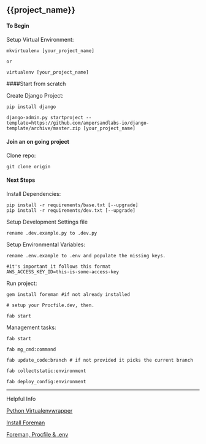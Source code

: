 {{project_name}}
-----------------------

#### To Begin

Setup Virtual Environment:

    mkvirtualenv [your_project_name]
    
    or 
    
    virtualenv [your_project_name]

####Start from scratch

Create Django Project:

    pip install django

    django-admin.py startproject --template=https://github.com/ampersandlabs-io/django-template/archive/master.zip [your_project_name]

#### Join an on going project

Clone repo:

    git clone origin
     
     
#### Next Steps

Install Dependencies:

    pip install -r requirements/base.txt [--upgrade]
    pip install -r requirements/dev.txt [--upgrade]

Setup Development Settings file
    
    rename .dev.example.py to .dev.py

Setup Environmental Variables:

    rename .env.example to .env and populate the missing keys.
    
    #it's important it follows this format
    AWS_ACCESS_KEY_ID=this-is-some-access-key
    

Run project:

    gem install foreman #if not already installed
    
    # setup your Procfile.dev, then. 
        
    fab start
    

Management tasks:

    fab start
    
    fab mg_cmd:command
    
    fab update_code:branch # if not provided it picks the current branch
    
    fab collectstatic:environment
    
    fab deploy_config:environment
    
--------
Helpful Info

[Python Virtualenvwrapper](https://virtualenvwrapper.readthedocs.io/en/latest/install.html)

[Install Foreman](https://github.com/ddollar/foreman)

[Foreman, Procfile & .env](https://mauricio.github.io/2014/02/09/foreman-and-environment-variables.html#isolating-the-configuration)